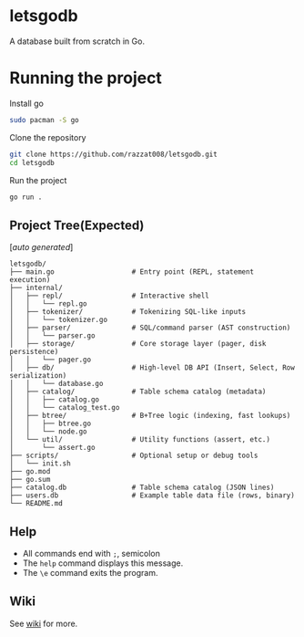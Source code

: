 # letsgodb
A database built from scratch in Go.

# Running the project
Install go
```bash
sudo pacman -S go
```
Clone the repository
```bash
git clone https://github.com/razzat008/letsgodb.git
cd letsgodb
```
Run the project
```bash
go run .
```
## Project Tree(Expected)
[_auto generated_]
```
letsgodb/
├── main.go                   # Entry point (REPL, statement execution)
├── internal/
│   ├── repl/                 # Interactive shell
│   │   └── repl.go
│   ├── tokenizer/            # Tokenizing SQL-like inputs
│   │   └── tokenizer.go
│   ├── parser/               # SQL/command parser (AST construction)
│   │   └── parser.go
│   ├── storage/              # Core storage layer (pager, disk persistence)
│   │   └── pager.go
│   ├── db/                   # High-level DB API (Insert, Select, Row serialization)
│   │   └── database.go
│   ├── catalog/              # Table schema catalog (metadata)
│   │   ├── catalog.go
│   │   └── catalog_test.go
│   ├── btree/                # B+Tree logic (indexing, fast lookups)
│   │   ├── btree.go
│   │   └── node.go
│   └── util/                 # Utility functions (assert, etc.)
│       └── assert.go
├── scripts/                  # Optional setup or debug tools
│   └── init.sh
├── go.mod
├── go.sum
├── catalog.db                # Table schema catalog (JSON lines)
├── users.db                  # Example table data file (rows, binary)
└── README.md
```

## Help
- All commands end with `;`, semicolon
- The `help` command displays this message.
- The `\e` command exits the program.

## Wiki
See [wiki](https://github.com/razzat008/letsgodb/wiki) for more.
